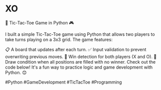 # XO
🚀 Tic-Tac-Toe Game in Python 🎮

I built a simple Tic-Tac-Toe game using Python that allows two players to take turns playing on a 3x3 grid. The game features:

📋 A board that updates after each turn.
✅ Input validation to prevent overwriting previous moves.
🎯 Win detection for both players (X and O).
🤝 Draw condition when all positions are filled with no winner.
Check out the code below! It's a fun way to practice logic and game development with Python. 😊

#Python #GameDevelopment #TicTacToe #Programming
